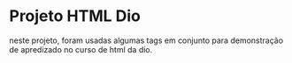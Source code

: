 <h1>Projeto HTML Dio</h1>

neste projeto, foram usadas algumas tags em conjunto para demonstração de apredizado no curso de html da dio.
